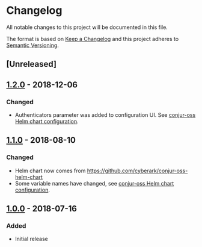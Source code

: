 # Changelog
All notable changes to this project will be documented in this file.

The format is based on [Keep a Changelog](http://keepachangelog.com/en/1.0.0/)
and this project adheres to [Semantic Versioning](http://semver.org/spec/v2.0.0.html).

## [Unreleased]

## [1.2.0](https://github.com/cyberark/conjur-google-cloud-launcher/releases/tag/v1.2.0) - 2018-12-06
### Changed
- Authenticators parameter was added to configuration UI. See [conjur-oss Helm chart configuration](https://github.com/cyberark/conjur-oss-helm-chart/tree/master/conjur-oss#configuration).

## [1.1.0](https://github.com/cyberark/conjur-google-cloud-launcher/releases/tag/v1.1.0) - 2018-08-10
### Changed
- Helm chart now comes from https://github.com/cyberark/conjur-oss-helm-chart
- Some variable names have changed, see [conjur-oss Helm chart configuration](https://github.com/cyberark/conjur-oss-helm-chart/tree/master/conjur-oss#configuration).

## [1.0.0](https://github.com/cyberark/conjur-google-cloud-launcher/releases/tag/v1.0.0) - 2018-07-16
### Added
- Initial release
